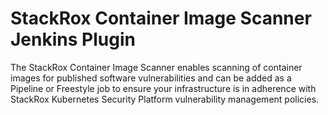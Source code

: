 # StackRox Container Image Scanner Jenkins Plugin

The StackRox Container Image Scanner enables scanning of container images for published software vulnerabilities and can 
be added as a Pipeline or Freestyle job to ensure your infrastructure is in adherence with StackRox Kubernetes Security 
Platform vulnerability management policies.
